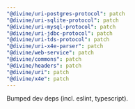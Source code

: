 ```yaml
---
"@divine/uri-postgres-protocol": patch
"@divine/uri-sqlite-protocol": patch
"@divine/uri-mysql-protocol": patch
"@divine/uri-jdbc-protocol": patch
"@divine/uri-tds-protocol": patch
"@divine/uri-x4e-parser": patch
"@divine/web-service": patch
"@divine/commons": patch
"@divine/headers": patch
"@divine/uri": patch
"@divine/x4e": patch
---
```


Bumped dev deps (incl. eslint, typescript).

